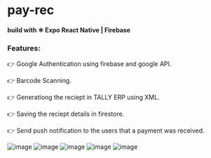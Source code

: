 # pay-rec

#### build with ⚛ Expo React Native | Firebase

### Features:
 👉 Google Authentication using firebase and google API.
 
 👉 Barcode Scanning.
 
 👉 Generationg the reciept in TALLY ERP using XML.
 
 👉 Saving the reciept details in firestore.
 
 👉 Send push notification to the users that a payment was received.
 
![image](https://i.ibb.co/b2VKhSc/whatsapp-image-2020-10-27-at-9.jpg)
![image](https://i.ibb.co/QD3p5g0/whatsapp-image-2020-10-27-at-9-1.jpg)
![image](https://i.ibb.co/bggdsVJ/whatsapp-image-2020-10-27-at-9-4.jpg)
![image](https://i.ibb.co/LpSt5r9/whatsapp-image-2020-10-27-at-9-3.jpg)
![image](https://i.ibb.co/syWKpgq/whatsapp-image-2020-10-27-at-9-2.jpg)
